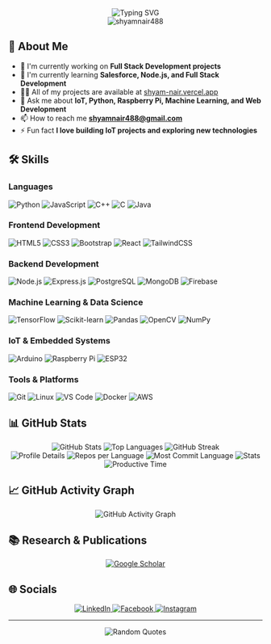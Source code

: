 <div align="center">
  <img src="https://readme-typing-svg.herokuapp.com?font=Fira+Code&pause=1000&color=00F7FF&center=true&vCenter=true&width=435&lines=Hi+there+👋;I'm+Shyam+Nair;Full+Stack+Developer;Machine+Learning+Enthusiast" alt="Typing SVG" />
</div>

<div align="center">
  <img src="https://komarev.com/ghpvc/?username=shyamnair488&label=Profile%20views&color=0e75b6&style=flat" alt="shyamnair488" />
</div>



## 🚀 About Me

- 🔭 I'm currently working on **Full Stack Development projects**
- 🌱 I'm currently learning **Salesforce, Node.js, and Full Stack Development**
- 👨‍💻 All of my projects are available at [shyam-nair.vercel.app](https://shyam-nair.vercel.app)
- 💬 Ask me about **IoT, Python, Raspberry Pi, Machine Learning, and Web Development**
- 📫 How to reach me **shyamnair488@gmail.com**
- ⚡ Fun fact **I love building IoT projects and exploring new technologies**

## 🛠️ Skills

### Languages
![Python](https://img.shields.io/badge/Python-3776AB?style=for-the-badge&logo=python&logoColor=white)
![JavaScript](https://img.shields.io/badge/JavaScript-F7DF1E?style=for-the-badge&logo=javascript&logoColor=black)
![C++](https://img.shields.io/badge/C++-00599C?style=for-the-badge&logo=c%2B%2B&logoColor=white)
![C](https://img.shields.io/badge/C-00599C?style=for-the-badge&logo=c&logoColor=white)
![Java](https://img.shields.io/badge/Java-ED8B00?style=for-the-badge&logo=java&logoColor=white)

### Frontend Development
![HTML5](https://img.shields.io/badge/HTML5-E34F26?style=for-the-badge&logo=html5&logoColor=white)
![CSS3](https://img.shields.io/badge/CSS3-1572B6?style=for-the-badge&logo=css3&logoColor=white)
![Bootstrap](https://img.shields.io/badge/Bootstrap-563D7C?style=for-the-badge&logo=bootstrap&logoColor=white)
![React](https://img.shields.io/badge/React-20232A?style=for-the-badge&logo=react&logoColor=61DAFB)
![TailwindCSS](https://img.shields.io/badge/Tailwind_CSS-38B2AC?style=for-the-badge&logo=tailwind-css&logoColor=white)

### Backend Development
![Node.js](https://img.shields.io/badge/Node.js-339933?style=for-the-badge&logo=nodedotjs&logoColor=white)
![Express.js](https://img.shields.io/badge/Express.js-000000?style=for-the-badge&logo=express&logoColor=white)
![PostgreSQL](https://img.shields.io/badge/PostgreSQL-316192?style=for-the-badge&logo=postgresql&logoColor=white)
![MongoDB](https://img.shields.io/badge/MongoDB-4EA94B?style=for-the-badge&logo=mongodb&logoColor=white)
![Firebase](https://img.shields.io/badge/Firebase-039BE5?style=for-the-badge&logo=Firebase&logoColor=white)

### Machine Learning & Data Science
![TensorFlow](https://img.shields.io/badge/TensorFlow-FF6F00?style=for-the-badge&logo=tensorflow&logoColor=white)
![Scikit-learn](https://img.shields.io/badge/scikit_learn-F7931E?style=for-the-badge&logo=scikit-learn&logoColor=white)
![Pandas](https://img.shields.io/badge/Pandas-2C2D72?style=for-the-badge&logo=pandas&logoColor=white)
![OpenCV](https://img.shields.io/badge/OpenCV-27338e?style=for-the-badge&logo=OpenCV&logoColor=white)
![NumPy](https://img.shields.io/badge/Numpy-777BB4?style=for-the-badge&logo=numpy&logoColor=white)

### IoT & Embedded Systems
![Arduino](https://img.shields.io/badge/Arduino-00979D?style=for-the-badge&logo=Arduino&logoColor=white)
![Raspberry Pi](https://img.shields.io/badge/Raspberry%20Pi-A22846?style=for-the-badge&logo=Raspberry%20Pi&logoColor=white)
![ESP32](https://img.shields.io/badge/ESP32-E7352C?style=for-the-badge&logo=espressif&logoColor=white)

### Tools & Platforms
![Git](https://img.shields.io/badge/Git-F05032?style=for-the-badge&logo=git&logoColor=white)
![Linux](https://img.shields.io/badge/Linux-FCC624?style=for-the-badge&logo=linux&logoColor=black)
![VS Code](https://img.shields.io/badge/VS%20Code-007ACC?style=for-the-badge&logo=visual-studio-code&logoColor=white)
![Docker](https://img.shields.io/badge/Docker-2CA5E0?style=for-the-badge&logo=docker&logoColor=white)
![AWS](https://img.shields.io/badge/AWS-%23FF9900.svg?style=for-the-badge&logo=amazon-aws&logoColor=white)

## 📊 GitHub Stats

<div align="center">
  <img src="https://github-readme-stats.vercel.app/api?username=shyamnair488&show_icons=true&theme=radical" alt="GitHub Stats" />
  <img src="https://github-readme-stats.vercel.app/api/top-langs/?username=shyamnair488&layout=compact&theme=radical" alt="Top Languages" />
  <img src="https://github-readme-streak-stats.herokuapp.com/?user=shyamnair488&theme=radical" alt="GitHub Streak" />
</div>

<div align="center">
  <img src="https://github-profile-summary-cards.vercel.app/api/cards/profile-details?username=shyamnair488&theme=radical" alt="Profile Details" />
  <img src="https://github-profile-summary-cards.vercel.app/api/cards/repos-per-language?username=shyamnair488&theme=radical" alt="Repos per Language" />
  <img src="https://github-profile-summary-cards.vercel.app/api/cards/most-commit-language?username=shyamnair488&theme=radical" alt="Most Commit Language" />
  <img src="https://github-profile-summary-cards.vercel.app/api/cards/stats?username=shyamnair488&theme=radical" alt="Stats" />
  <img src="https://github-profile-summary-cards.vercel.app/api/cards/productive-time?username=shyamnair488&theme=radical" alt="Productive Time" />
</div>

## 📈 GitHub Activity Graph
<div align="center">
  <img src="https://github-readme-activity-graph.vercel.app/graph?username=shyamnair488&theme=radical&hide_border=true" alt="GitHub Activity Graph" />
</div>

## 📚 Research & Publications
<div align="center">
  <a href="https://scholar.google.com/citations?user=7hdzlhAAAAAJ" target="_blank">
    <img src="https://img.shields.io/badge/Google_Scholar-4285F4?style=for-the-badge&logo=google-scholar&logoColor=white" alt="Google Scholar" />
  </a>
</div>

## 🌐 Socials

<div align="center">
  <a href="https://linkedin.com/in/shyam-nair-0baa05257" target="blank">
    <img src="https://img.shields.io/badge/LinkedIn-0077B5?style=for-the-badge&logo=linkedin&logoColor=white" alt="LinkedIn" />
  </a>
  <a href="https://fb.com/shyam.nair.988" target="blank">
    <img src="https://img.shields.io/badge/Facebook-1877F2?style=for-the-badge&logo=facebook&logoColor=white" alt="Facebook" />
  </a>
  <a href="https://instagram.com/froze_488" target="blank">
    <img src="https://img.shields.io/badge/Instagram-E4405F?style=for-the-badge&logo=instagram&logoColor=white" alt="Instagram" />
  </a>
</div>



---


<div align="center">
  <img src="https://quotes-github-readme.vercel.app/api?type=horizontal&theme=radical" alt="Random Quotes" />
</div>
